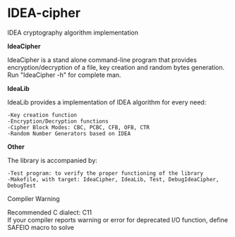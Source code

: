 IDEA-cipher
===========

IDEA cryptography algorithm implementation

**IdeaCipher**

IdeaCipher is a stand alone command-line program that provides encryption/decryption of a file, key creation and random bytes generation.  
Run "IdeaCipher -h" for complete man.

**IdeaLib**

IdeaLib provides a implementation of IDEA algorithm for every need:

	-Key creation function
	-Encryption/Decryption functions
	-Cipher Block Modes: CBC, PCBC, CFB, OFB, CTR
	-Random Number Generators based on IDEA


**Other**

The library is accompanied by:

	-Test program: to verify the proper functioning of the library
	-Makefile, with target: IdeaCipher, IdeaLib, Test, DebugIdeaCipher, DebugTest

Compiler Warning

Recommended C dialect: C11  
If your compiler reports warning or error for deprecated I/O function, define SAFEIO macro to solve
